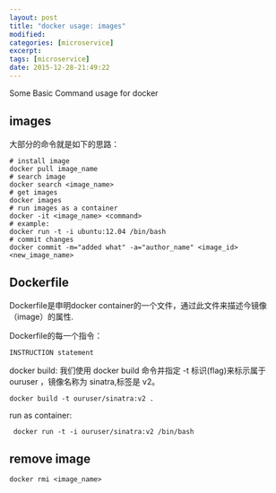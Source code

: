 ```yaml
---
layout: post
title: "docker usage: images"
modified:
categories: [microservice]
excerpt:
tags: [microservice]
date: 2015-12-28-21:49:22
---
```


Some Basic Command usage for docker

## images

大部分的命令就是如下的思路：

```
# install image
docker pull image_name
# search image
docker search <image_name>
# get images
docker images
# run images as a container
docker -it <image_name> <command>
# example:
docker run -t -i ubuntu:12.04 /bin/bash
# commit changes
docker commit -m="added what" -a="author_name" <image_id> <new_image_name>

```

## Dockerfile
Dockerfile是申明docker container的一个文件，通过此文件来描述今镜像（image）的属性.

Dockerfile的每一个指令：
```
INSTRUCTION statement
```

docker build:
我们使用 docker build 命令并指定 -t 标识(flag)来标示属于 ouruser ，镜像名称为 sinatra,标签是 v2。

```
docker build -t ouruser/sinatra:v2 .
```

run as container:

```
 docker run -t -i ouruser/sinatra:v2 /bin/bash
 ```

## remove image

```
docker rmi <image_name>
```
